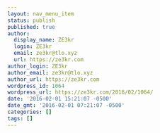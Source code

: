 ```yaml
---
layout: nav_menu_item
status: publish
published: true
author:
  display_name: ZE3kr
  login: ZE3kr
  email: ze3kr@tlo.xyz
  url: https://ze3kr.com
author_login: ZE3kr
author_email: ze3kr@tlo.xyz
author_url: https://ze3kr.com
wordpress_id: 1064
wordpress_url: https://ze3kr.com/2016/02/1064/
date: '2016-02-01 15:21:07 -0500'
date_gmt: '2016-02-01 07:21:07 -0500'
categories: []
tags: []
---
```


